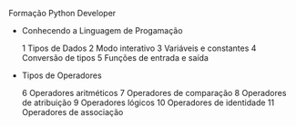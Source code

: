Formação Python Developer

* Conhecendo a Linguagem de Progamação

    1 Tipos de Dados
    2 Modo interativo
    3 Variáveis e constantes
    4 Conversão de tipos
    5 Funções de entrada e saída

* Tipos de Operadores

    6 Operadores aritméticos
    7 Operadores de comparação
    8 Operadores de atribuição
    9 Operadores lógicos
   10 Operadores de identidade
   11 Operadores de associação



